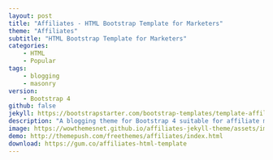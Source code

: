 ```yaml
---
layout: post
title: "Affiliates - HTML Bootstrap Template for Marketers"
theme: "Affiliates"
subtitle: "HTML Bootstrap Template for Marketers"
categories:
    - HTML
    - Popular
tags: 
    - blogging
    - masonry
version:
    - Bootstrap 4
github: false
jekyll: https://bootstrapstarter.com/bootstrap-templates/template-affiliates-bootstrap-jekyll/
description: "A blogging theme for Bootstrap 4 suitable for affiliate marketers."
image: https://wowthemesnet.github.io/affiliates-jekyll-theme/assets/images/theme1.jpg
demo: http://themepush.com/freethemes/affiliates/index.html
download: https://gum.co/affiliates-html-template
---
```


